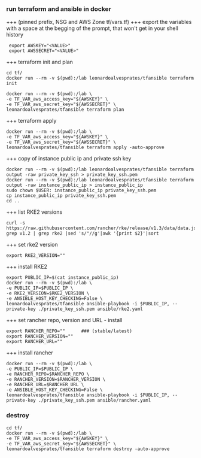 ### run terraform and ansible in docker

+++ (pinned prefix, NSG and AWS Zone tf/vars.tf)
+++ export the variables with a space at the begging of the prompt, that won't get in your shell history

```
 export AWSKEY="<VALUE>"
 export AWSSECRET="<VALUE>"
```

+++ terraform init and plan
```
cd tf/
docker run --rm -v $(pwd):/lab leonardoalvesprates/tfansible terraform init

docker run --rm -v $(pwd):/lab \
-e TF_VAR_aws_access_key="${AWSKEY}" \
-e TF_VAR_aws_secret_key="${AWSSECRET}" \
leonardoalvesprates/tfansible terraform plan
```

+++ terraform apply
```
docker run --rm -v $(pwd):/lab \
-e TF_VAR_aws_access_key="${AWSKEY}" \
-e TF_VAR_aws_secret_key="${AWSSECRET}" \
leonardoalvesprates/tfansible terraform apply -auto-approve
```

+++ copy of instance public ip and private ssh key
```
docker run --rm -v $(pwd):/lab leonardoalvesprates/tfansible terraform output -raw private_key_ssh > private_key_ssh.pem 
docker run --rm -v $(pwd):/lab leonardoalvesprates/tfansible terraform output -raw instance_public_ip > instance_public_ip 
sudo chown $USER: instance_public_ip private_key_ssh.pem
cp instance_public_ip private_key_ssh.pem
cd ..
```

+++ list RKE2 versions
```
curl -s https://raw.githubusercontent.com/rancher/rke/release/v1.3/data/data.json| grep v1.2 | grep rke2 |sed 's/"//g'|awk '{print $2}'|sort
```

+++ set rke2 version 
```
export RKE2_VERSION=""
```

+++ install RKE2
```
export PUBLIC_IP=$(cat instance_public_ip)
docker run --rm -v $(pwd):/lab \
-e PUBLIC_IP=$PUBLIC_IP \
-e RKE2_VERSION=$RKE2_VERSION \
-e ANSIBLE_HOST_KEY_CHECKING=False \
leonardoalvesprates/tfansible ansible-playbook -i $PUBLIC_IP, --private-key ./private_key_ssh.pem ansible/rke2.yaml
```

+++ set rancher repo, version and URL - install
```
export RANCHER_REPO=""      ### (stable/latest)
export RANCHER_VERSION=""
export RANCHER_URL=""
```

+++ install rancher
```
docker run --rm -v $(pwd):/lab \
-e PUBLIC_IP=$PUBLIC_IP \
-e RANCHER_REPO=$RANCHER_REPO \
-e RANCHER_VERSION=$RANCHER_VERSION \
-e RANCHER_URL=$RANCHER_URL \
-e ANSIBLE_HOST_KEY_CHECKING=False \
leonardoalvesprates/tfansible ansible-playbook -i $PUBLIC_IP, --private-key ./private_key_ssh.pem ansible/rancher.yaml
```

### destroy
```
cd tf/
docker run --rm -v $(pwd):/lab \
-e TF_VAR_aws_access_key="${AWSKEY}" \
-e TF_VAR_aws_secret_key="${AWSSECRET}" \
leonardoalvesprates/tfansible terraform destroy -auto-approve
```


